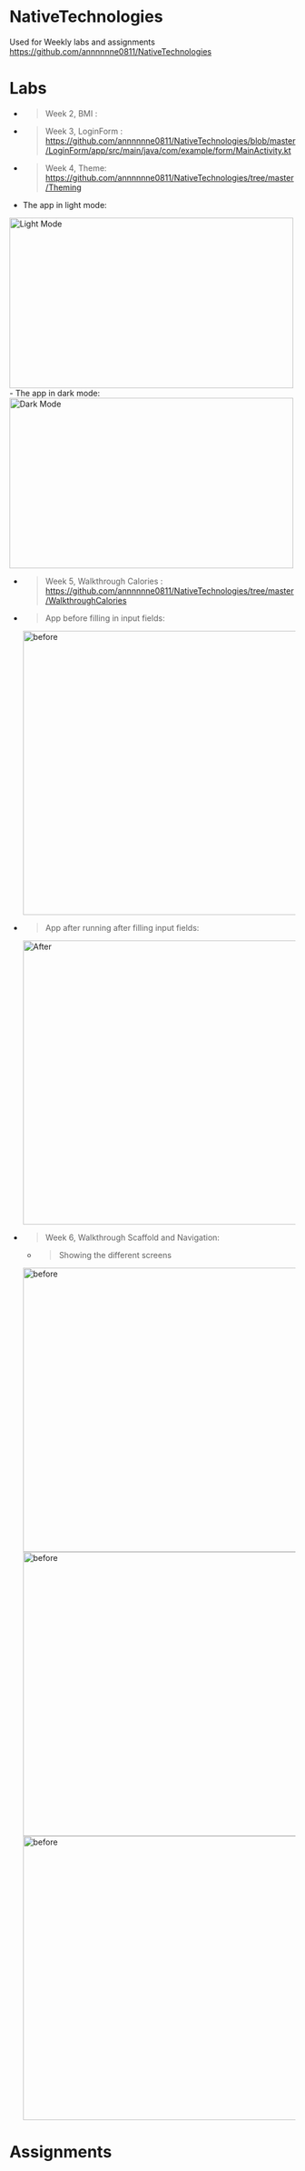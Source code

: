 # NativeTechnologies
Used for Weekly labs and assignments
https://github.com/annnnnne0811/NativeTechnologies

# Labs 
- > Week 2, BMI  : 
- > Week 3, LoginForm : https://github.com/annnnnne0811/NativeTechnologies/blob/master/LoginForm/app/src/main/java/com/example/form/MainActivity.kt
- > Week 4, Theme: https://github.com/annnnnne0811/NativeTechnologies/tree/master/Theming
- The app in light mode: 
<img src="img.png" alt="Light Mode" height="300" width="500">
- The app in dark mode:
<img src="img_1.png" alt="Dark Mode" height="300" width="500">

- > Week 5, Walkthrough Calories  : https://github.com/annnnnne0811/NativeTechnologies/tree/master/WalkthroughCalories 
- >  App before filling in input fields:
  <img src="calorie1.png" alt="before" height = "500" width="500">
- > App after running after filling input fields:
  <img src="calorie2.png" alt="After" height = "500" width="500">

- > Week 6, Walkthrough Scaffold and Navigation: 
  - > Showing the different screens
   <img src="week6.png" alt="before" height = "500" width="500"> 
  <img src="week61.png" alt="before" height = "500" width="500">
    <img src="week62.png" alt="before" height = "500" width="500">








# Assignments

